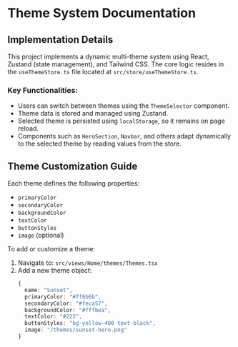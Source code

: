 # Theme System Documentation

##  Implementation Details

This project implements a dynamic multi-theme system using React, Zustand (state management), and Tailwind CSS. The core logic resides in the `useThemeStore.ts` file located at `src/store/useThemeStore.ts`.

### Key Functionalities:
- Users can switch between themes using the `ThemeSelector` component.
- Theme data is stored and managed using Zustand.
- Selected theme is persisted using `localStorage`, so it remains on page reload.
- Components such as `HeroSection`, `Navbar`, and others adapt dynamically to the selected theme by reading values from the store.

##  Theme Customization Guide

Each theme defines the following properties:

- `primaryColor`
- `secondaryColor`
- `backgroundColor`
- `textColor`
- `buttonStyles`
- `image` (optional)

To add or customize a theme:

1. Navigate to: `src/views/Home/themes/Themes.tsx`
2. Add a new theme object:
   ```ts
   {
     name: "Sunset",
     primaryColor: "#ff6b6b",
     secondaryColor: "#feca57",
     backgroundColor: "#fffbea",
     textColor: "#222",
     buttonStyles: "bg-yellow-400 text-black",
     image: "/themes/sunset-hero.png"
   }
